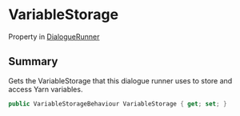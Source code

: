 # VariableStorage

Property in [DialogueRunner](yarn.unity.dialoguerunner.md)

## Summary

Gets the VariableStorage that this dialogue runner uses to store and\
access Yarn variables.

```csharp
public VariableStorageBehaviour VariableStorage { get; set; }
```
